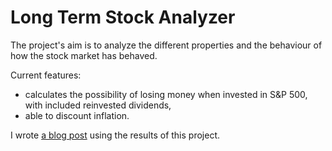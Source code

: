 # Long Term Stock Analyzer

The project's aim is to analyze the different properties and the behaviour of
how the stock market has behaved.

Current features:
- calculates the possibility of losing money when invested in S&P 500,
with included reinvested dividends,
- able to discount inflation.

I wrote 
[a blog post](https://rokpovsic.com/what-is-the-chance-of-losing-money-in-the-stock-market.html)
using the results of this project.
